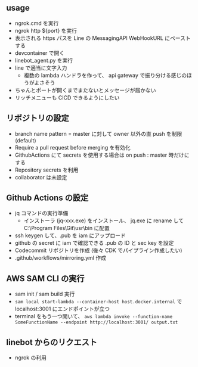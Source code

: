 ## usage
* ngrok.cmd を実行
* ngrok http ${port} を実行
* 表示される https パスを Line の MessagingAPI WebHookURL にペーストする
* devcontainer で開く
* linebot_agent.py を実行
* line で適当に文字入力
    * 複数の lambda ハンドラを作って、 api gateway で振り分ける感じのほうがよさそう
* ちゃんとポートが開くまでまたないとメッセージが届かない
* リッチメニューも CICD できるようにしたい

## リポジトリの設定
* branch name pattern = master に対して owner 以外の直 push を制限 (default)
* Require a pull request before merging を有効化
* GithubActions にて secrets を使用する場合は on push : master 時だけにする
* Repository secrets を利用
* collaborator は未設定

## Github Actions の設定
* jq コマンドの実行準備
    * インストーラ (jq-xxx.exe) をインストール、 jq.exe に rename して C:\\Program Files\Git\usr\bin に配置
* ssh keygen して、.pub を iam にアップロード
* github の secret に iam で確認できる .pub の ID と sec key を設定
* Codecommit リポジトリを作成 (後々 CDK でパイプライン作成したい)
* .github/workflows/mirroring.yml 作成

## AWS SAM CLI の実行
* sam init / sam build 実行
* `sam local start-lambda --container-host host.docker.internal` で localhost:3001 にエンドポイントが立つ
* terminal をもう一つ開いて、 `aws lambda invoke --function-name SomeFunctionName --endpoint http://localhost:3001/ output.txt`

## linebot からのリクエスト
* ngrok の利用
